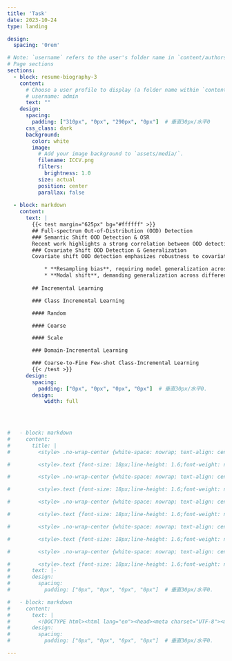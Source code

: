 ```yaml
---
title: 'Task'
date: 2023-10-24
type: landing

design:
  spacing: '0rem'

# Note: `username` refers to the user's folder name in `content/authors/`
# Page sections
sections:
  - block: resume-biography-3
    content:
      # Choose a user profile to display (a folder name within `content/authors/`)
      # username: admin
      text: ""
    design:
      spacing:
        padding: ["310px", "0px", "290px", "0px"]  # 垂直30px/水平0
      css_class: dark
      background:
        color: white
        image:
          # Add your image background to `assets/media/`.
          filename: ICCV.png
          filters:
            brightness: 1.0
          size: actual
          position: center
          parallax: false  
          
  - block: markdown
    content:
      text: |
        {{< test margin="625px" bg="#ffffff" >}}
        ## Full-spectrum Out-of-Distribution (OOD) Detection
        ### Semantic Shift OOD Detection & OSR
        Recent work highlights a strong correlation between OOD detection and OSR in both settings and performance. Both tasks detect new categories with shifted semantics, while OSR also requires maintaining in-distribution (ID) accuracy. OES supports evaluation of a model's ability to handle semantic shifts. Unlike existing remote sensing benchmarks that randomly split ID and OOD samples, OES consider the semantic shift degree between coarse and fine classes, aligning the setup with real-world deployment scenarios.
        ### Covariate Shift OOD Detection & Generalization
        Covariate shift OOD detection emphasizes robustness to covariate shifts, also referred to as full-spectrum OOD detection, where the ID data remain semantically consistent, while covariates vary. Given the practical needs of remote sensing, we focus on the following shifts:

            * **Resampling bias**, requiring model generalization across varying acquisition parameters (angle, height, resolution, time) within the same modality; 
            * **Modal shift**, demanding generalization across different modalities (satellites, aerial images) for the same semantic categories.
            
        ## Incremental Learning

        ### Class Incremental Learning

        #### Random

        #### Coarse

        #### Scale

        ### Domain-Incremental Learning

        ### Coarse-to-Fine Few-shot Class-Incremental Learning
        {{< /test >}}
      design:
        spacing:
          padding: ["0px", "0px", "0px", "0px"]  # 垂直30px/水平0.
        design:
            width: full

  
      

#   - block: markdown
#     content:
#       title: |
#         <style> .no-wrap-center {white-space: nowrap; text-align: center;}</style><div class="no-wrap-center">Semantic Shift OOD Detection & OSR</div>

#         <style>.text {font-size: 18px;line-height: 1.6;font-weight: normal;}strong {font-weight: bold;color: red;}</style><div class="text">Home page of the large-scale fine-grained open-world remote-sensing datasets and benchmark <strong>OpenEarthSensing (OES)</strong> for various open-world remote-sensing downstream tasks, mainly including evaluating the ability of models to detect semantic shifts, adapt to covariate shifts, and continuously update the parameters without forgetting learned knowledge. OES includes 189 scene and object categories, covering the vast majority of potential semantic shifts that may occur in the real world. To provide a more comprehensive testbed for evaluating the generalization performance, OES encompasses five data domains with significant covariate shifts, including two RGB satellite domains, one RGB aerial domain, one multi-spectral RGB domain, and one infrared domain.  </div>

#         <style> .no-wrap-center {white-space: nowrap; text-align: center;}</style><div class="no-wrap-center">Covariate Shift OOD Detection & Generalization</div>

#         <style>.text {font-size: 18px;line-height: 1.6;font-weight: normal;}strong {font-weight: bold;color: red;}</style><div class="text">Home page of the large-scale fine-grained open-world remote-sensing datasets and benchmark <strong>OpenEarthSensing (OES)</strong> for various open-world remote-sensing downstream tasks, mainly including evaluating the ability of models to detect semantic shifts, adapt to covariate shifts, and continuously update the parameters without forgetting learned knowledge. OES includes 189 scene and object categories, covering the vast majority of potential semantic shifts that may occur in the real world. To provide a more comprehensive testbed for evaluating the generalization performance, OES encompasses five data domains with significant covariate shifts, including two RGB satellite domains, one RGB aerial domain, one multi-spectral RGB domain, and one infrared domain.  </div>

#         <style> .no-wrap-center {white-space: nowrap; text-align: center;}</style><div class="no-wrap-center">Class Incremental Learning</div>

#         <style>.text {font-size: 18px;line-height: 1.6;font-weight: normal;}strong {font-weight: bold;color: red;}</style><div class="text">Home page of the large-scale fine-grained open-world remote-sensing datasets and benchmark <strong>OpenEarthSensing (OES)</strong> for various open-world remote-sensing downstream tasks, mainly including evaluating the ability of models to detect semantic shifts, adapt to covariate shifts, and continuously update the parameters without forgetting learned knowledge. OES includes 189 scene and object categories, covering the vast majority of potential semantic shifts that may occur in the real world. To provide a more comprehensive testbed for evaluating the generalization performance, OES encompasses five data domains with significant covariate shifts, including two RGB satellite domains, one RGB aerial domain, one multi-spectral RGB domain, and one infrared domain.  </div>

#         <style> .no-wrap-center {white-space: nowrap; text-align: center;}</style><div class="no-wrap-center">Domain-Incremental Learning</div>

#         <style>.text {font-size: 18px;line-height: 1.6;font-weight: normal;}strong {font-weight: bold;color: red;}</style><div class="text">Home page of the large-scale fine-grained open-world remote-sensing datasets and benchmark <strong>OpenEarthSensing (OES)</strong> for various open-world remote-sensing downstream tasks, mainly including evaluating the ability of models to detect semantic shifts, adapt to covariate shifts, and continuously update the parameters without forgetting learned knowledge. OES includes 189 scene and object categories, covering the vast majority of potential semantic shifts that may occur in the real world. To provide a more comprehensive testbed for evaluating the generalization performance, OES encompasses five data domains with significant covariate shifts, including two RGB satellite domains, one RGB aerial domain, one multi-spectral RGB domain, and one infrared domain.  </div>

#         <style> .no-wrap-center {white-space: nowrap; text-align: center;}</style><div class="no-wrap-center">Coarse-to-Fine Few-shot Class-Incremental Learning</div>

#         <style>.text {font-size: 18px;line-height: 1.6;font-weight: normal;}strong {font-weight: bold;color: red;}</style><div class="text">Home page of the large-scale fine-grained open-world remote-sensing datasets and benchmark <strong>OpenEarthSensing (OES)</strong> for various open-world remote-sensing downstream tasks, mainly including evaluating the ability of models to detect semantic shifts, adapt to covariate shifts, and continuously update the parameters without forgetting learned knowledge. OES includes 189 scene and object categories, covering the vast majority of potential semantic shifts that may occur in the real world. To provide a more comprehensive testbed for evaluating the generalization performance, OES encompasses five data domains with significant covariate shifts, including two RGB satellite domains, one RGB aerial domain, one multi-spectral RGB domain, and one infrared domain.  </div>
#       text: |-
#       design:
#         spacing:
#           padding: ["0px", "0px", "0px", "0px"]  # 垂直30px/水平0.

#   - block: markdown
#     content:
#       text: |
#         <!DOCTYPE html><html lang="en"><head><meta charset="UTF-8"><meta name="viewport" content="width=device-width, initial-scale=1.0"><title>调整文字与网页左侧的间距</title><style>body {font-family: Arial, sans-serif;line-height: 1.6;margin: 0;padding-left: 20px; /* 设置左侧间距为20px */}.content {max-width: 800px;margin: 0 auto;padding: 20px;background-color: #f9f9f9;}</style></head><body><div class="content"><h1>这是标题</h1><p>这是一段文字，通过设置CSS中的padding属性，您可以调整文字与网页左侧的间距。</p></div></body></html>
#       design:
#         spacing:
#           padding: ["0px", "0px", "0px", "0px"]  # 垂直30px/水平0.

---
```


